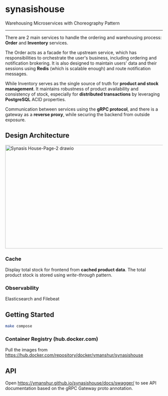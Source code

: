 # synasishouse

Warehousing Microservices with Choreography Pattern

***

There are 2 main services to handle the ordering and warehousing process: **Order** and **Inventory** services.

The Order acts as a facade for the upstream service, which has responsibilities to orchestrate the user's business, including ordering and notification brokering. It is also designed to maintain users' data and their sessions using **Redis** (which is scalable enough) and route notification messages.

While Inventory serves as the single source of truth for **product and stock management**. It maintains robustness of product availability and consistency of stock, especially for **distributed transactions** by leveraging **PostgreSQL** ACID properties.

Communication between services using the **gRPC protocol**, and there is a gateway as a **reverse proxy**, while securing the backend from outside exposure.

## Design Architecture

<img width="711" height="331" alt="Synasis House-Page-2 drawio" src="https://github.com/user-attachments/assets/72e0164b-eb76-4c86-91a7-165d5ea8b326" />

### Cache

Display total stock for frontend from **cached product data**. The total product stock is stored using *write-through* pattern.

### Observability

Elasticsearch and Filebeat

## Getting Started

```bash
make compose
```

### Container Registry (hub.docker.com)

Pull the images from <https://hub.docker.com/repository/docker/ymanshur/synasishouse>

## API

Open <https://ymanshur.github.io/synasishouse/docs/swagger/> to see API documentation based on the gRPC Gateway proto annotation.
